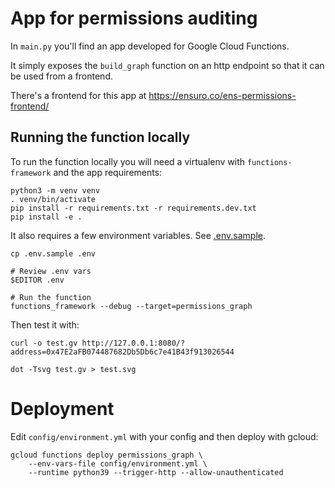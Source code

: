 # App for permissions auditing

In `main.py` you'll find an app developed for Google Cloud Functions.

It simply exposes the `build_graph` function on an http endpoint so that it can be used from a frontend.

There's a frontend for this app at https://ensuro.co/ens-permissions-frontend/

## Running the function locally

To run the function locally you will need a virtualenv with `functions-framework` and the app requirements:

```
python3 -m venv venv
. venv/bin/activate
pip install -r requirements.txt -r requirements.dev.txt
pip install -e .
```

It also requires a few environment variables. See [.env.sample](.env.sample).

```
cp .env.sample .env

# Review .env vars
$EDITOR .env

# Run the function
functions_framework --debug --target=permissions_graph
```

Then test it with:

```
curl -o test.gv http://127.0.0.1:8080/?address=0x47E2aFB074487682Db5Db6c7e41B43f913026544

dot -Tsvg test.gv > test.svg
```

# Deployment

Edit `config/environment.yml` with your config and then deploy with gcloud:

```
gcloud functions deploy permissions_graph \
    --env-vars-file config/environment.yml \
    --runtime python39 --trigger-http --allow-unauthenticated
```
